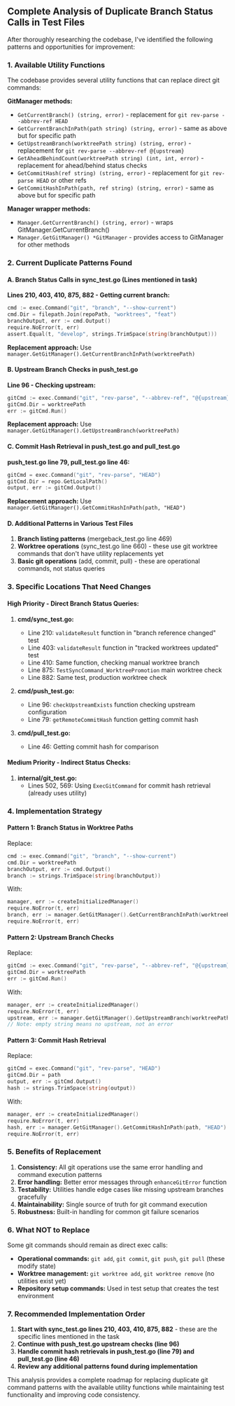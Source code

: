 ## Complete Analysis of Duplicate Branch Status Calls in Test Files

After thoroughly researching the codebase, I've identified the following patterns and opportunities for improvement:

### 1. Available Utility Functions

The codebase provides several utility functions that can replace direct git commands:

**GitManager methods:**
- `GetCurrentBranch() (string, error)` - replacement for `git rev-parse --abbrev-ref HEAD`
- `GetCurrentBranchInPath(path string) (string, error)` - same as above but for specific path
- `GetUpstreamBranch(worktreePath string) (string, error)` - replacement for `git rev-parse --abbrev-ref @{upstream}`
- `GetAheadBehindCount(worktreePath string) (int, int, error)` - replacement for ahead/behind status checks
- `GetCommitHash(ref string) (string, error)` - replacement for `git rev-parse HEAD` or other refs
- `GetCommitHashInPath(path, ref string) (string, error)` - same as above but for specific path

**Manager wrapper methods:**
- `Manager.GetCurrentBranch() (string, error)` - wraps GitManager.GetCurrentBranch()
- `Manager.GetGitManager() *GitManager` - provides access to GitManager for other methods

### 2. Current Duplicate Patterns Found

#### **A. Branch Status Calls in sync_test.go (Lines mentioned in task)**

**Lines 210, 403, 410, 875, 882 - Getting current branch:**
```go
cmd := exec.Command("git", "branch", "--show-current")
cmd.Dir = filepath.Join(repoPath, "worktrees", "feat")
branchOutput, err := cmd.Output()
require.NoError(t, err)
assert.Equal(t, "develop", strings.TrimSpace(string(branchOutput)))
```

**Replacement approach:** Use `manager.GetGitManager().GetCurrentBranchInPath(worktreePath)`

#### **B. Upstream Branch Checks in push_test.go**

**Line 96 - Checking upstream:**
```go
gitCmd := exec.Command("git", "rev-parse", "--abbrev-ref", "@{upstream}")
gitCmd.Dir = worktreePath
err := gitCmd.Run()
```

**Replacement approach:** Use `manager.GetGitManager().GetUpstreamBranch(worktreePath)`

#### **C. Commit Hash Retrieval in push_test.go and pull_test.go**

**push_test.go line 79, pull_test.go line 46:**
```go
gitCmd = exec.Command("git", "rev-parse", "HEAD")
gitCmd.Dir = repo.GetLocalPath()
output, err := gitCmd.Output()
```

**Replacement approach:** Use `manager.GetGitManager().GetCommitHashInPath(path, "HEAD")`

#### **D. Additional Patterns in Various Test Files**

1. **Branch listing patterns** (mergeback_test.go line 469)
2. **Worktree operations** (sync_test.go line 660) - these use git worktree commands that don't have utility replacements yet
3. **Basic git operations** (add, commit, pull) - these are operational commands, not status queries

### 3. Specific Locations That Need Changes

#### **High Priority - Direct Branch Status Queries:**

1. **cmd/sync_test.go:**
   - Line 210: `validateResult` function in "branch reference changed" test
   - Line 403: `validateResult` function in "tracked worktrees updated" test  
   - Line 410: Same function, checking manual worktree branch
   - Line 875: `TestSyncCommand_WorktreePromotion` main worktree check
   - Line 882: Same test, production worktree check

2. **cmd/push_test.go:**
   - Line 96: `checkUpstreamExists` function checking upstream configuration
   - Line 79: `getRemoteCommitHash` function getting commit hash

3. **cmd/pull_test.go:**
   - Line 46: Getting commit hash for comparison

#### **Medium Priority - Indirect Status Checks:**

1. **internal/git_test.go:**
   - Lines 502, 569: Using `ExecGitCommand` for commit hash retrieval (already uses utility)

### 4. Implementation Strategy

#### **Pattern 1: Branch Status in Worktree Paths**
Replace:
```go
cmd := exec.Command("git", "branch", "--show-current")
cmd.Dir = worktreePath
branchOutput, err := cmd.Output()
branch := strings.TrimSpace(string(branchOutput))
```

With:
```go
manager, err := createInitializedManager()
require.NoError(t, err)
branch, err := manager.GetGitManager().GetCurrentBranchInPath(worktreePath)
require.NoError(t, err)
```

#### **Pattern 2: Upstream Branch Checks**
Replace:
```go
gitCmd := exec.Command("git", "rev-parse", "--abbrev-ref", "@{upstream}")
gitCmd.Dir = worktreePath
err := gitCmd.Run()
```

With:
```go
manager, err := createInitializedManager()
require.NoError(t, err)
upstream, err := manager.GetGitManager().GetUpstreamBranch(worktreePath)
// Note: empty string means no upstream, not an error
```

#### **Pattern 3: Commit Hash Retrieval**
Replace:
```go
gitCmd = exec.Command("git", "rev-parse", "HEAD")
gitCmd.Dir = path
output, err := gitCmd.Output()
hash := strings.TrimSpace(string(output))
```

With:
```go
manager, err := createInitializedManager()
require.NoError(t, err)
hash, err := manager.GetGitManager().GetCommitHashInPath(path, "HEAD")
require.NoError(t, err)
```

### 5. Benefits of Replacement

1. **Consistency:** All git operations use the same error handling and command execution patterns
2. **Error handling:** Better error messages through `enhanceGitError` function
3. **Testability:** Utilities handle edge cases like missing upstream branches gracefully
4. **Maintainability:** Single source of truth for git command execution
5. **Robustness:** Built-in handling for common git failure scenarios

### 6. What NOT to Replace

Some git commands should remain as direct exec calls:
- **Operational commands:** `git add`, `git commit`, `git push`, `git pull` (these modify state)
- **Worktree management:** `git worktree add`, `git worktree remove` (no utilities exist yet)
- **Repository setup commands:** Used in test setup that creates the test environment

### 7. Recommended Implementation Order

1. **Start with sync_test.go lines 210, 403, 410, 875, 882** - these are the specific lines mentioned in the task
2. **Continue with push_test.go upstream checks (line 96)**
3. **Handle commit hash retrievals in push_test.go (line 79) and pull_test.go (line 46)**
4. **Review any additional patterns found during implementation**

This analysis provides a complete roadmap for replacing duplicate git command patterns with the available utility functions while maintaining test functionality and improving code consistency.